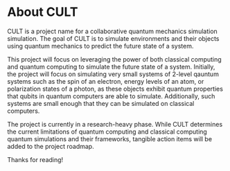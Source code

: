 # About CULT

CULT is a project name for a collaborative quantum mechanics simulation simulation. The goal of CULT is to simulate environments and their objects using quantum mechanics to predict the future state of a system.

This project will focus on leveraging the power of both classical computing and quantum computing to simulate the future state of a system. Initially, the project will focus on simulating very small systems of 2-level qauntum systems such as the spin of an electron, energy levels of an atom, or polarization states of a photon, as these objects exhibit quantum properties that qubits in quantum computers are able to simulate. Additionally, such systems are small enough that they can be simulated on classical computers.

The project is currently in a research-heavy phase. While CULT determines the current limitations of quantum computing and classical computing quantum simulations and their frameworks, tangible action items will be added to the project roadmap.

Thanks for reading!